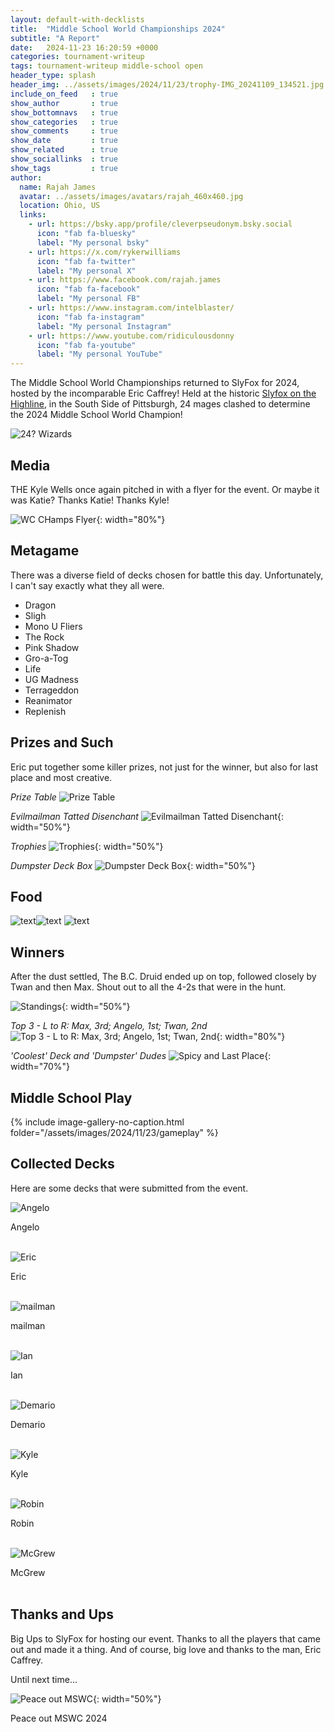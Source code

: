 ```yaml
---
layout: default-with-decklists
title:  "Middle School World Championships 2024"
subtitle: "A Report"
date:   2024-11-23 16:20:59 +0000
categories: tournament-writeup
tags: tournament-writeup middle-school open
header_type: splash
header_img: ../assets/images/2024/11/23/trophy-IMG_20241109_134521.jpg
include_on_feed   : true
show_author       : true
show_bottomnavs   : true
show_categories   : true
show_comments     : true
show_date         : true
show_related      : true
show_sociallinks  : true
show_tags         : true
author:
  name: Rajah James
  avatar: ../assets/images/avatars/rajah_460x460.jpg
  location: Ohio, US
  links:
    - url: https://bsky.app/profile/cleverpseudonym.bsky.social
      icon: "fab fa-bluesky"
      label: "My personal bsky"
    - url: https://x.com/rykerwilliams
      icon: "fab fa-twitter"
      label: "My personal X"
    - url: https://www.facebook.com/rajah.james
      icon: "fab fa-facebook"
      label: "My personal FB"
    - url: https://www.instagram.com/intelblaster/
      icon: "fab fa-instagram"
      label: "My personal Instagram"
    - url: https://www.youtube.com/ridiculousdonny
      icon: "fab fa-youtube"
      label: "My personal YouTube"
---
```

The Middle School World Championships returned to SlyFox for 2024, hosted by the incomparable Eric Caffrey! Held at the historic [Slyfox on the Highline](https://www.slyfoxbeer.com/pittsburgh-highline), in the South Side of Pittsburgh, 24 mages clashed to determine the 2024 Middle School World Champion!

![24? Wizards](../assets/images/2024/11/23/mswc-2025-group-photo-crop.jpg)

## Media

THE Kyle Wells once again pitched in with a flyer for the event. Or maybe it was Katie? Thanks Katie! Thanks Kyle!

![WC CHamps Flyer](../assets/images/2024/11/23/Middle_WC_Flyer.jpg){: width="80%"}

## Metagame

There was a diverse field of decks chosen for battle this day. Unfortunately, I can't say exactly what they all were.

- Dragon
- Sligh
- Mono U Fliers
- The Rock
- Pink Shadow
- Gro-a-Tog
- Life
- UG Madness
- Terrageddon
- Reanimator
- Replenish

## Prizes and Such

Eric put together some killer prizes, not just for the winner, but also for last place and most creative.

*Prize Table*
![Prize Table](../assets/images/2024/11/23/trophy-IMG_5934.jpg)

*Evilmailman Tatted Disenchant*
![Evilmailman Tatted Disenchant](../assets/images/2024/11/23/trophy-IMG_5917.jpg){: width="50%"}

*Trophies*
![Trophies](../assets/images/2024/11/23/trophy-IMG_20241109_134521.jpg){: width="50%"}

*Dumpster Deck Box*
![Dumpster Deck Box](../assets/images/2024/11/23/trophy-IMG_5951.jpg){: width="50%"}

## Food

![text](../assets/images/2024/11/23/food-IMG_5910.jpg)![text](../assets/images/2024/11/23/food-IMG_5914.jpg) ![text](../assets/images/2024/11/23/food-IMG_8835.JPG)

## Winners

After the dust settled, The B.C. Druid ended up on top, followed closely by Twan and then Max. Shout out to all the 4-2s that were in the hunt.

![Standings](../assets/images/2024/11/23/EventStandings.png){: width="50%"}

*Top 3 - L to R: Max, 3rd; Angelo, 1st; Twan, 2nd*
![Top 3 - L to R: Max, 3rd; Angelo, 1st; Twan, 2nd](../assets/images/2024/11/23/trophy-IMG_8842.JPG){: width="80%"}

*'Coolest' Deck and 'Dumpster' Dudes*
![Spicy and Last Place](../assets/images/2024/11/23/trophy-IMG_8844.JPG){: width="70%"}


## Middle School Play

{% include image-gallery-no-caption.html folder="/assets/images/2024/11/23/gameplay" %}

## Collected Decks

Here are some decks that were submitted from the event.

![Angelo](../assets/images/2024/11/23/deck-AngeloK.png)
<div class="text-center">Angelo</div><br>

![Eric](../assets/images/2024/11/23/deck-EricCaffrey.jpg) 
<div class="text-center">Eric</div><br>

![mailman](<../assets/images/2024/11/23/deck-Evil Mail Man.jpg>) 
<div class="text-center">mailman</div><br>

![Ian](../assets/images/2024/11/23/deck-IanFiles.jpeg) 
<div class="text-center">Ian</div><br>

![Demario](<../assets/images/2024/11/23/deck-jeff demario.jpg>) 
<div class="text-center">Demario</div><br>

![Kyle](<../assets/images/2024/11/23/deck-kyle wells.jpg>)
<div class="text-center">Kyle</div><br>

![Robin](../assets/images/2024/11/23/deck-RobinMannas-PXL_20241124_023643819.jpg)
<div class="text-center">Robin</div><br>

![McGrew](<../assets/images/2024/11/23/deck-Steven McGrew.jpg>)
<div class="text-center">McGrew</div><br>

## Thanks and Ups

Big Ups to SlyFox for hosting our event. Thanks to all the players that came out and made it a thing. And of course, big love and thanks to the man, Eric Caffrey. 

Until next time...

![Peace out MSWC](../assets/images/2024/11/23/z_PXL_20241124_031154093.jpg){: width="50%"}
<div class="text-center">Peace out MSWC 2024</div><br>

